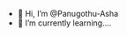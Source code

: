 - 👋 Hi, I’m @Panugothu-Asha
- 🌱 I’m currently learning....

<!---
Panugothu-Asha/Panugothu-Asha is a ✨ special ✨ repository because its `README.md` (this file) appears on your GitHub profile.
You can click the Preview link to take a look at your changes.
--->
